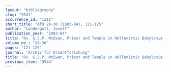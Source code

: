 ```yaml
---
layout: "bibliography"
slug: "9541"
occurrence_id: "1211"
short_title: "AfO 29-30 (1983-84), 121-125"
author: "Landergott, Joseff"
publication_year: "1983-84"
title: "Rv. G.J.P. McEwan, Priest and Temple in Hellenistic Babylonia (FAOS 4, 1981)"
volume_no_: "29-30"
pages: "121-125"
journal: "Archiv für Orientforschung"
title: "Rv. G.J.P. McEwan, Priest and Temple in Hellenistic Babylonia (FAOS 4, 1981)"
previous_item: "9544"
---
```

